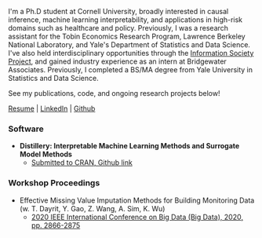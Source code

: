 I'm a Ph.D student at Cornell University, broadly interested in causal inference, machine learning interpretability, and applications in high-risk domains such as healthcare and policy. Previously, I was a research assistant for the Tobin Economics Research Program, Lawrence Berkeley National Laboratory, and Yale's Department of Statistics and Data Science. I've also held interdisciplinary opportunities through the [Information Society Project](https://law.yale.edu/brian-cho), and gained industry experience as an intern at Bridgewater Associates. Previously, I completed a BS/MA degree from Yale University in Statistics and Data Science.

See my publications, code, and ongoing research projects below! 

[Resume](https://drive.google.com/file/d/1DSn5c7y6hat1LV_Q5h8wVZ7t9Ox9zbrr/view?usp=sharing) | [LinkedIn](https://www.linkedin.com/in/brian-cho-5a7876172/) | [Github](https://github.com/brianc0413)


### Software

- **Distillery: Interpretable Machine Learning Methods and Surrogate Model Methods**
  - [Submitted to CRAN, Github link](https://github.com/forestry-labs/Distillery) 

### Workshop Proceedings

- Effective Missing Value Imputation Methods for Building Monitoring Data (w. T. Dayrit, Y. Gao, Z. Wang, A. Sim, K. Wu)
  - [2020 IEEE International Conference on Big Data (Big Data), 2020, pp. 2866-2875](https://ieeexplore.ieee.org/document/9378230)

